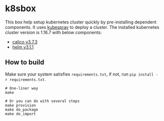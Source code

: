 # k8sbox

This box help setup kubernetes cluster quickly by pre-installing dependent components. It
uses [kubespray](https://github.com/kubernetes-sigs/kubespray) to deploy a cluster. The
installed kubernetes cluster version is 1.16.7 with below components:

* [calico v3.7.3](https://github.com/projectcalico/calicoctl)
* [helm v3.1.1](https://github.com/helm/helm)

## How to build

Make sure your system satisfies `requirements.txt`, if not, run `pip install -r requirements.txt`.

```
# One-liner way
make

# Or you can do with several steps
make provision
make do_package
make do_import
```
